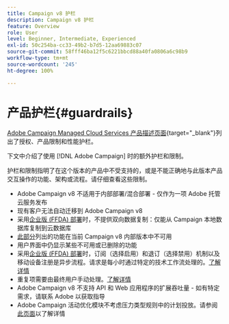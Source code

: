 ```yaml
---
title: Campaign v8 护栏
description: Campaign v8 护栏
feature: Overview
role: User
level: Beginner, Intermediate, Experienced
exl-id: 50c254ba-cc33-49b2-b7d5-12aa69883c07
source-git-commit: 58fff46ba12f5c6221bbcd88a40fa0806a6c98b9
workflow-type: tm+mt
source-wordcount: '245'
ht-degree: 100%

---
```


# 产品护栏{#guardrails}

[Adobe Campaign Managed Cloud Services 产品描述页面](https://helpx.adobe.com/cn/legal/product-descriptions/adobe-campaign-managed-cloud-services.html){target="_blank"}列出了授权、产品限制和性能护栏。

下文中介绍了使用 [!DNL Adobe Campaign] 时的额外护栏和限制。

护栏和限制指明了在这个版本的产品中不受支持的，或是不能正确地与此版本产品交互操作的功能、架构或流程。请仔细查看这些限制。

* Adobe Campaign v8 不适用于内部部署/混合部署 - 仅作为一项 Adobe 托管云服务发布
* 现有客户无法自动迁移到 Adobe Campaign v8
* 采用[企业版 (FFDA) 部署](../architecture/enterprise-deployment.md)时，不提供双向数据复制：仅能从 Campaign 本地数据库复制到云数据库
* [此部分](v7-to-v8.md#gs-unavailable-features)列出的功能在当前 Campaign v8 内部版本中不可用
* 用户界面中仍显示某些不可用或已删除的功能
* 采用[企业版 (FFDA) 部署](../architecture/enterprise-deployment.md)时，订阅（选择启用）和退订（选择禁用）机制以及移动设备注册是异步流程。请求是每小时通过特定的技术工作流处理的。[了解详情](../architecture/replication.md#tech-wf)
* 重复项需要由最终用户手动处理。[了解详情](../architecture/keys.md)
* Adobe Campaign v8 不支持 API 和 Web 应用程序的扩展吞吐量 - 如有特定需求，请联系 Adobe 以获取指导
* Adobe Campaign 活动优化模块不考虑压力类型规则中的计划投放。请参阅[此页面](https://experienceleague.adobe.com/docs/campaign/automation/campaign-optimization/pressure-rules.html?lang=zh-Hans)以了解详情